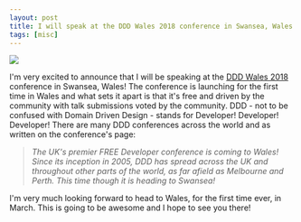 ```yaml
---
layout: post
title: I will speak at the DDD Wales 2018 conference in Swansea, Wales
tags: [misc]
---
```



[<img src="{{ site.url }}/public/img/ddd_wales_2018.PNG">](https://www.dddwales.com/)

I'm very excited to announce that I will be speaking at the [DDD Wales 2018](https://www.dddwales.com/) conference in Swansea, Wales! The conference is launching for the first time in Wales and what sets it apart is that it's free and driven by the community with talk submissions voted by the community. DDD - not to be confused with Domain Driven Design - stands for Developer! Developer! Developer! There are many DDD conferences across the world and as written on the conference's page:

<blockquote><em>The UK's premier FREE Developer conference is coming to Wales! Since its inception in 2005, DDD has spread across the UK and throughout other parts of the world, as far afield as Melbourne and Perth. This time though it is heading to Swansea!</em></blockquote>

I'm very much looking forward to head to Wales, for the first time ever, in March. This is going to be awesome and I hope to see you there!